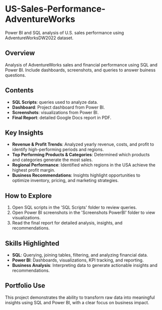 # US-Sales-Performance-AdventureWorks
Power BI and SQL analysis of U.S. sales performance using AdventureWorksDW2022 dataset.

## Overview
Analysis of AdventureWorks sales and financial performance using SQL and Power BI. Include dashboards, screenshots, and queries to answer buiness questions. 

## Contents
- **SQL Scripts**: queries used to analyze data.
- **Dashboard**: Project dashboard from Power BI.
- **Screenshots**: visualizations from Power BI.
- **Final Report**: detailed Google Docs report in PDF.

## Key Insights
- **Revenue & Profit Trends**: Analyzed yearly revenue, costs, and profit to identify high-performing periods and regions.
- **Top Performing Products & Categories**: Determined which products and categories generate the most sales.
- **Regional Performance**: Identified which regions in the USA achieve the highest profit margin.
- **Business Recommendations**: Insights highlight opportunities to optimize inventory, pricing, and marketing strategies.

## How to Explore
1. Open SQL scripts in the 'SQL Scripts' folder to review queries.
2. Open Power BI screenshots in the 'Screenshots PowerBI' folder to view visualizations.
3. Read the final report for detailed analysis, insights, and recommendations.
 
## Skills Highlighted
- **SQL**: Querying, joining tables, filtering, and analyzing financial data.
- **Power BI**: Dashboards, visualizations, KPI tracking, and reporting.
- **Business Analysis**: Interpreting data to generate actionable insights and recommendations.
 
## Portfolio Use
This project demonstrates the ability to transform raw data into meaningful insights using SQL and Power BI, with a clear focus on business impact. 
